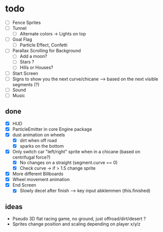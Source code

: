 # todo

* [ ] Fence Sprites
* [ ] Tunnel
  * [ ] Alternate colors -> Lights on top
* [ ] Goal Flag
  * [ ] Particle Effect, Confetti
* [ ] Parallax Scrolling for Background
  * [ ] Add a moon?
  * [ ] Stars ?
  * [ ] Hills or Houses?
* [ ] Start Screen
* [ ] Signs to show you the next curve/chicane --> based on the next visible segments (?)
* [ ] Sound
* [ ] Music

## done

* [x] HUD
* [x] ParticleEmitter in core Engine package
* [x] dust animation on wheels
  * [x] dirt when off road
  * [x] sparks on the bottom
* [x] Only switch car "left/right" sprite when in a chicane (based on centrifugal force?)
  * [x] No changes on a straight (segment.curve == 0)
  * [x] Check curve -> if > 1.5 change sprite
* [x] More different Billboards
* [x] Wheel movement animation
* [x] End Screen
  * [x] Slowly decel after finish --> key input abklemmen (this.finished)

## ideas

* Pseudo 3D flat racing game, no ground, just offroad/dirt/desert ?
* Sprites change position and scaling depending on player x/y/z
